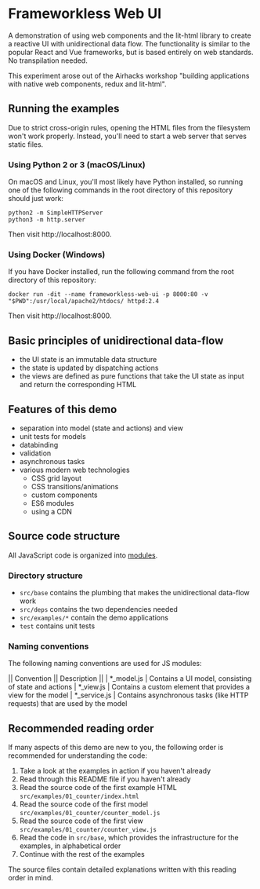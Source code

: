 # Frameworkless Web UI

A demonstration of using web components and the lit-html library to create a reactive UI with unidirectional data flow.
The functionality is similar to the popular React and Vue frameworks, but is based entirely on web standards. No transpilation needed.

This experiment arose out of the Airhacks workshop "building applications with native web components, redux and lit-html".

## Running the examples

Due to strict cross-origin rules, opening the HTML files from the filesystem won't work properly. Instead, you'll need to start a web server that serves static files.

### Using Python 2 or 3 (macOS/Linux)

On macOS and Linux, you'll most likely have Python installed, so running one of the following commands in the root directory of this repository should just work:

    python2 -m SimpleHTTPServer
    python3 -m http.server

Then visit http://localhost:8000.

### Using Docker (Windows)

If you have Docker installed, run the following command from the root directory of this repository:

    docker run -dit --name frameworkless-web-ui -p 8000:80 -v "$PWD":/usr/local/apache2/htdocs/ httpd:2.4

Then visit http://localhost:8000.

## Basic principles of unidirectional data-flow

- the UI state is an immutable data structure
- the state is updated by dispatching actions
- the views are defined as pure functions that take the UI state as input and return the corresponding HTML

## Features of this demo

- separation into model (state and actions) and view
- unit tests for models
- databinding
- validation
- asynchronous tasks
- various modern web technologies
    - CSS grid layout
    - CSS transitions/animations
    - custom components
    - ES6 modules
    - using a CDN

## Source code structure

All JavaScript code is organized into
[modules](https://developer.mozilla.org/en-US/docs/Web/JavaScript/Guide/Modules).

### Directory structure

- `src/base` contains the plumbing that makes the unidirectional data-flow work
- `src/deps` contains the two dependencies needed
- `src/examples/*` contain the demo applications
- `test` contains unit tests

### Naming conventions

The following naming conventions are used for JS modules:

|| Convention || Description ||
| *_model.js |  Contains a UI model, consisting of state and actions
| *_view.js | Contains a custom element that provides a view for the model
| *_service.js | Contains asynchronous tasks (like HTTP requests) that are used by the model

## Recommended reading order

If many aspects of this demo are new to you, the following order is recommended for understanding the code:

1. Take a look at the examples in action if you haven't already
2. Read through this README file if you haven't already
3. Read the source code of the first example HTML `src/examples/01_counter/index.html`
3. Read the source code of the first model `src/examples/01_counter/counter_model.js`
3. Read the source code of the first view `src/examples/01_counter/counter_view.js`
4. Read the code in `src/base`, which provides the infrastructure for the examples, in alphabetical order
5. Continue with the rest of the examples

The source files contain detailed explanations written with this reading order in mind.

